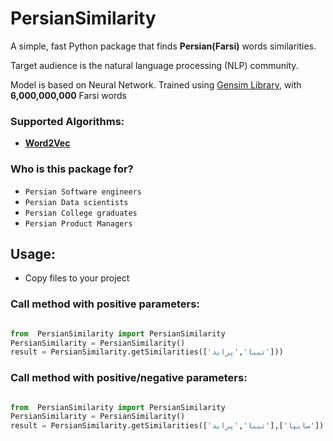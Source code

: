# PersianSimilarity
A simple, fast Python package that finds **Persian(Farsi)** words similarities.

Target audience is the natural language processing (NLP) community.

Model is based on Neural Network. Trained using [Gensim Library](https://github.com/RaRe-Technologies/gensim), with **6,000,000,000** Farsi words

### Supported Algorithms:
- **[Word2Vec](https://en.wikipedia.org/wiki/Word2vec)**



### Who is this package for?
- `Persian Software engineers`
- `Persian Data scientists`
- `Persian College graduates`
- `Persian Product Managers`



## Usage:

- Copy files to your project



### Call method with **positive** parameters:
```python

from  PersianSimilarity import PersianSimilarity
PersianSimilarity = PersianSimilarity()
result = PersianSimilarity.getSimilarities(['تیبا','پراید']))

```

### Call method with **positive/negative** parameters:
```python

from  PersianSimilarity import PersianSimilarity
PersianSimilarity = PersianSimilarity()
result = PersianSimilarity.getSimilarities(['تیبا','پراید'],['سایپا'])

```
